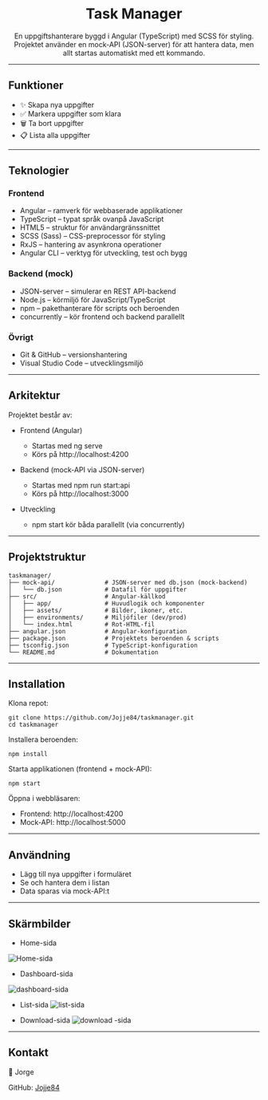 <h1 align='center'>Task Manager</h1>

<p align="center">En uppgiftshanterare byggd i Angular (TypeScript) med SCSS för styling. Projektet använder en mock-API (JSON-server) för att hantera data, men allt startas automatiskt med ett kommando.</p>

---

## Funktioner

- ✨ Skapa nya uppgifter
- ✅ Markera uppgifter som klara
- 🗑️ Ta bort uppgifter
- 📋 Lista alla uppgifter

---

## Teknologier

### Frontend

- Angular – ramverk för webbaserade applikationer
- TypeScript – typat språk ovanpå JavaScript
- HTML5 – struktur för användargränssnittet
- SCSS (Sass) – CSS-preprocessor för styling
- RxJS – hantering av asynkrona operationer
- Angular CLI – verktyg för utveckling, test och bygg

### Backend (mock)

- JSON-server – simulerar en REST API-backend
- Node.js – körmiljö för JavaScript/TypeScript
- npm – pakethanterare för scripts och beroenden
- concurrently – kör frontend och backend parallellt

### Övrigt

- Git & GitHub – versionshantering
- Visual Studio Code – utvecklingsmiljö

---

## Arkitektur

Projektet består av:
- Frontend (Angular)
  - Startas med ng serve
  - Körs på http://localhost:4200

- Backend (mock-API via JSON-server)
  - Startas med npm run start:api
  - Körs på http://localhost:3000

- Utveckling
  - npm start kör båda parallellt (via concurrently)

---

##  Projektstruktur

```
taskmanager/
├── mock-api/              # JSON-server med db.json (mock-backend)
│   └── db.json            # Datafil för uppgifter
├── src/                   # Angular-källkod
│   ├── app/               # Huvudlogik och komponenter
│   ├── assets/            # Bilder, ikoner, etc.
│   ├── environments/      # Miljöfiler (dev/prod)
│   └── index.html         # Rot-HTML-fil
├── angular.json           # Angular-konfiguration
├── package.json           # Projektets beroenden & scripts
├── tsconfig.json          # TypeScript-konfiguration
└── README.md              # Dokumentation
```

---

## Installation

Klona repot:
```
git clone https://github.com/Jojje84/taskmanager.git
cd taskmanager
```

Installera beroenden:
```
npm install
```

Starta applikationen (frontend + mock-API):
```
npm start
```

Öppna i webbläsaren:
 - Frontend: http://localhost:4200
 - Mock-API: http://localhost:5000

---

## Användning

- Lägg till nya uppgifter i formuläret
- Se och hantera dem i listan
- Data sparas via mock-API:t

---

## Skärmbilder

- Home-sida

![Home-sida](screenshots/home.png)

- Dashboard-sida

![dashboard-sida](screenshots/dashboard.png)

- List-sida
![list-sida](screenshots/list.png)

- Download-sida
![download -sida](screenshots/download.png)

---

## Kontakt

👤 Jorge

GitHub: [Jojje84](https://github.com/Jojje84)


